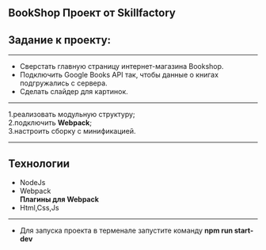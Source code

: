 ## BookShop Проект от Skillfactory

## Задание к проекту:

___
* Сверстать главную страницу интернет-магазина Bookshop.
* Подключить Google Books API так, чтобы данные о книгах подгружались с сервера.
* Сделать слайдер для картинок.

___
1.реализовать модульную структуру;<br />
2.подключить **Webpack**;<br />
3.настроить сборку с минификацией.<br />

___
## Технологии <br />
* NodeJs<br />
* Webpack<br />
**Плагины для Webpack** <br />
* Html,Css,Js<br />

___
* Для запуска проекта в терменале запустите команду **npm run start-dev**